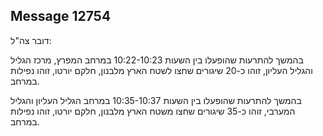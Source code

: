 ## Message 12754

דובר צה"ל:

בהמשך להתרעות שהופעלו בין השעות 10:22-10:23 במרחב המפרץ, מרכז הגליל והגליל העליון, זוהו כ-20 שיגורים שחצו לשטח הארץ מלבנון, חלקם יורטו, זוהו נפילות במרחב.

בהמשך להתרעות שהופעלו בין השעות 10:35-10:37 במרחב הגליל העליון והגליל המערבי, זוהו כ-35 שיגורים שחצו משטח הארץ מלבנון, חלקם יורטו, זוהו נפילות במרחב.

